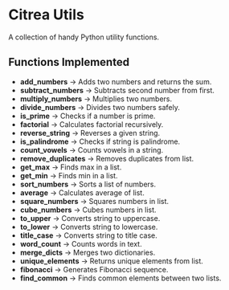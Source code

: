 # Citrea Utils

A collection of handy Python utility functions.

## Functions Implemented

- **add_numbers** → Adds two numbers and returns the sum.
- **subtract_numbers** → Subtracts second number from first.
- **multiply_numbers** → Multiplies two numbers.
- **divide_numbers** → Divides two numbers safely.
- **is_prime** → Checks if a number is prime.
- **factorial** → Calculates factorial recursively.
- **reverse_string** → Reverses a given string.
- **is_palindrome** → Checks if string is palindrome.
- **count_vowels** → Counts vowels in a string.
- **remove_duplicates** → Removes duplicates from list.
- **get_max** → Finds max in a list.
- **get_min** → Finds min in a list.
- **sort_numbers** → Sorts a list of numbers.
- **average** → Calculates average of list.
- **square_numbers** → Squares numbers in list.
- **cube_numbers** → Cubes numbers in list.
- **to_upper** → Converts string to uppercase.
- **to_lower** → Converts string to lowercase.
- **title_case** → Converts string to title case.
- **word_count** → Counts words in text.
- **merge_dicts** → Merges two dictionaries.
- **unique_elements** → Returns unique elements from list.
- **fibonacci** → Generates Fibonacci sequence.
- **find_common** → Finds common elements between two lists.
